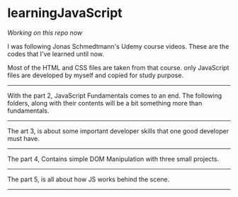 # learningJavaScript


*Working on this repo now*



I was following Jonas Schmedtmann's Udemy course videos. These are the codes that I've learned until now.


Most of the HTML and CSS files are taken from that course. only JavaScript files are developed by myself and copied for study purpose.


*****
With the part 2, 
    JavaScript Fundamentals comes to an end. The following folders, along with their contents will be a bit something more than fundamentals. 
*****
The art 3,
    is about some important developer skills that one good developer must have.
*****
The part 4,
    Contains simple DOM Manipulation with three small projects. 
*****
The part 5,
    is all about how JS works behind the scene.
*****
